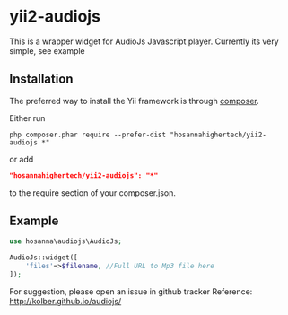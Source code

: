 yii2-audiojs
============
This is a wrapper widget for AudioJs Javascript player. Currently its very simple, see example

**Installation**
------------

The preferred way to install the Yii framework is through [composer](http://getcomposer.org/download/).

Either run

```
php composer.phar require --prefer-dist "hosannahighertech/yii2-audiojs *"
```

or add

```json
"hosannahighertech/yii2-audiojs": "*"
```

to the require section of your composer.json.

**Example**
------------

```php
use hosanna\audiojs\AudioJs;

AudioJs::widget([
    'files'=>$filename, //Full URL to Mp3 file here
]);

```
For suggestion, please open an issue in github tracker
Reference: http://kolber.github.io/audiojs/
